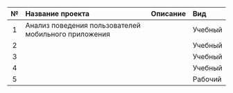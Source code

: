 | № | Название проекта  | Описание | Вид |
|:-:|:---------------|:-------------|:-------------|
| 1 | Анализ поведения пользователей мобильного приложения|         | Учебный |
| 2 |         |         | Учебный |
| 3 |         |         | Учебный |
| 4 |         |         | Учебный |
| 5 |         |         | Рабочий |
